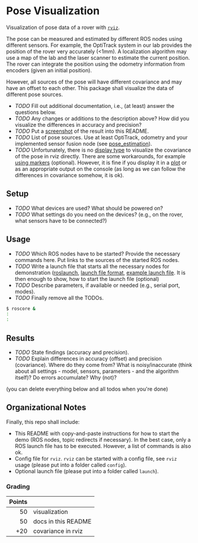 Pose Visualization
==================

Visualization of pose data of a rover with [`rviz`](http://wiki.ros.org/rviz).

The pose can be measured and estimated by different ROS nodes using different
sensors. For example, the OptiTrack system in our lab provides the position of
the rover very accurately (<1mm). A localization algorithm may use a map of the
lab and the laser scanner to estimate the current position. The rover can
integrate the position using the odometry information from encoders (given an
initial position).

However, all sources of the pose will have different covariance and may have an
offset to each other. This package shall visualize the data of different pose
sources.

* *TODO* Fill out additional documentation, i.e., (at least) answer the
  questions below.
* *TODO* Any changes or additions to the description above? How did you
  visualize the differences in accuracy and precision?
* *TODO* Put
  a
  [screenshot](https://github.com/adam-p/markdown-here/wiki/Markdown-Cheatsheet#images) of
  the result into this README.
* *TODO* List of pose sources. Use at least OptiTrack, odometry and your
  implemented sensor fusion node
  (see [pose_estimation](../pose_estimation/README.md)).
* *TODO* Unfortunately, there is
  no [display type](http://wiki.ros.org/rviz/DisplayTypes) to visualize the
  covariance of the pose in rviz directly. There are some workarounds, for
  example
  [using markers](https://geus.wordpress.com/2011/09/15/how-to-represent-a-3d-normal-function-with-ros-rviz/) (optional). However,
  it is fine if you display it in a [plot](http://wiki.ros.org/rqt_plot) or as
  an appropriate output on the console (as long as we can follow the
  differences in covariance somehow, it is ok).

Setup
-----

* *TODO* What devices are used? What should be powered on?
* *TODO* What settings do you need on the devices? (e.g., on the rover, what
  sensors have to be connected?)

Usage
-----

* *TODO* Which ROS nodes have to be started? Provide the necessary commands
  here. Put links to the sources of the started ROS nodes.
* *TODO* Write a launch file that starts all the necessary nodes for
  demonstration
  ([roslaunch](http://wiki.ros.org/roslaunch),
  [launch file format](http://wiki.ros.org/roslaunch/XML),
  [example launch file](https://github.com/tuw-cpsg/general-ros-modules/blob/master/pioneer_teleop/launch/drive.launch). It
  is then enough to show, how to start the launch file (optional)
* *TODO* Describe parameters, if available or needed (e.g., serial port,
  modes).
* *TODO* Finally remove all the TODOs.

```bash
$ roscore &
:
:
```

Results
-------

* *TODO* State findings (accuracy and precision).
* *TODO* Explain differences in accuracy (offset) and precision
  (covariance). Where do they come from? What is noisy/inaccurate (think about
  all settings - model, sensors, parameters - and the algorithm itself)? Do
  errors accumulate? Why (not)?


(you can delete everything below and all todos when you're done)

Organizational Notes
--------------------

Finally, this repo shall include:
* This README with copy-and-paste instructions for how to start the demo (ROS
  nodes, topic redirects if necessary). In the best case, only a ROS launch
  file has to be executed. However, a list of commands is also ok.
* Config file for `rviz`. `rviz` can be started with a config file, see `rviz`
  usage (please put into a folder called `config`).
* Optional launch file (please put into a folder called `launch`).

### Grading

| Points |                              |
|-------:|------------------------------|
|     50 | visualization                |
|     50 | docs in this README          |
|    +20 | covariance in rviz           |
